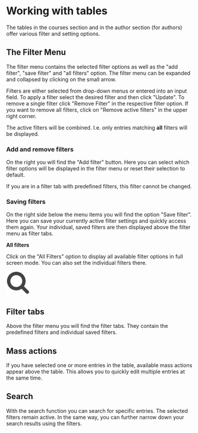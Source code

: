 # Working with tables

The tables in the courses section and in the author section (for authors)
offer various filter and setting options.

  

## The Filter Menu

The filter menu contains the selected filter options as well as the "add
filter", "save filter" and "all filters" option. The filter menu can be
expanded and collapsed by clicking on the small arrow.

Filters are either selected from drop-down menus or entered into an input
field. To apply a filter select the desired filter and then click "Update". To
remove a single filter click "Remove Filter" in the respective filter option.
If you want to remove all filters, click on "Remove active filters" in the
upper right corner.

The active filters will be combined. I.e. only entries matching **all**
filters will be displayed.

### Add and remove filters

On the right you will find the "Add filter" button. Here you can select which
filter options will be displayed in the filter menu or reset their selection
to default.

If you are in a filter tab with predefined filters, this filter cannot be
changed.

### Saving filters

On the right side below the menu items you will find the option "Save filter".
Here you can save your currently active filter settings and quickly access
them again. Your individual, saved filters are then displayed above the filter
menu as filter tabs.

 **All filters**

Click on the "All Filters" option to display all available filter options in
full screen mode. You can also set the individual filters there.

![](assets/search.png)

## Filter tabs

Above the filter menu you will find the filter tabs. They contain the
predefined filters and individual saved filters.

## Mass actions

If you have selected one or more entries in the table, available mass actions
appear above the table. This allows you to quickly edit multiple entries at
the same time.

## Search

With the search function you can search for specific entries. The selected
filters remain active. In the same way, you can further narrow down your
search results using the filters.

